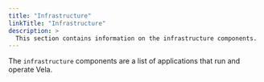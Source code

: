 ```yaml
---
title: "Infrastructure"
linkTitle: "Infrastructure"
description: >
  This section contains information on the infrastructure components.
---
```


The `infrastructure` components are a list of applications that run and operate Vela.
